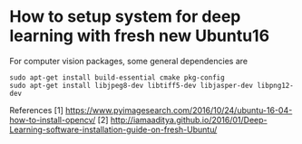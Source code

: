 # How to setup system for deep learning with fresh new Ubuntu16
For computer vision packages, some general dependencies are
```
sudo apt-get install build-essential cmake pkg-config
sudo apt-get install libjpeg8-dev libtiff5-dev libjasper-dev libpng12-dev
```

References
[1] https://www.pyimagesearch.com/2016/10/24/ubuntu-16-04-how-to-install-opencv/
[2] http://iamaaditya.github.io/2016/01/Deep-Learning-software-installation-guide-on-fresh-Ubuntu/


